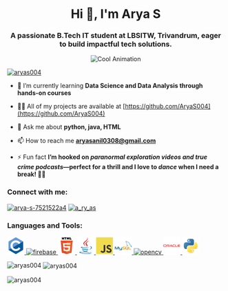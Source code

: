 <h1 align="center">Hi 👋, I'm Arya S</h1>

<h3 align="center">A passionate B.Tech IT student at LBSITW, Trivandrum, eager to build impactful tech solutions.</h3>

<p align="center">
  <img src="newgif.gif" alt="Cool Animation" width="400" />
</p>


<p align="left"> <a href="https://github.com/ryo-ma/github-profile-trophy"><img src="https://github-profile-trophy.vercel.app/?username=aryas004" alt="aryas004" /></a> </p>

- 🌱 I’m currently learning **Data Science and Data Analysis through hands-on courses**

- 👨‍💻 All of my projects are available at [https://github.com/AryaS004](https://github.com/AryaS004)

- 💬 Ask me about **python, java, HTML**

- 📫 How to reach me **aryasanil0308@gmail.com**

- ⚡ Fun fact **I’m hooked on *paranormal exploration videos and true crime podcasts*—perfect for a thrill and I love to *dance* when I need a break! 👻💃**

<h3 align="left">Connect with me:</h3>
<p align="left">
<a href="https://linkedin.com/in/arya-s-7521522a4" target="blank"><img align="center" src="https://raw.githubusercontent.com/rahuldkjain/github-profile-readme-generator/master/src/images/icons/Social/linked-in-alt.svg" alt="arya-s-7521522a4" height="30" width="40" /></a>
<a href="https://instagram.com/a_ry_as" target="blank"><img align="center" src="https://raw.githubusercontent.com/rahuldkjain/github-profile-readme-generator/master/src/images/icons/Social/instagram.svg" alt="a_ry_as" height="30" width="40" /></a>
</p>

<h3 align="left">Languages and Tools:</h3>
<p align="left"> <a href="https://www.cprogramming.com/" target="_blank" rel="noreferrer"> <img src="https://raw.githubusercontent.com/devicons/devicon/master/icons/c/c-original.svg" alt="c" width="40" height="40"/> </a> <a href="https://firebase.google.com/" target="_blank" rel="noreferrer"> <img src="https://www.vectorlogo.zone/logos/firebase/firebase-icon.svg" alt="firebase" width="40" height="40"/> </a> <a href="https://www.w3.org/html/" target="_blank" rel="noreferrer"> <img src="https://raw.githubusercontent.com/devicons/devicon/master/icons/html5/html5-original-wordmark.svg" alt="html5" width="40" height="40"/> </a> <a href="https://www.java.com" target="_blank" rel="noreferrer"> <img src="https://raw.githubusercontent.com/devicons/devicon/master/icons/java/java-original.svg" alt="java" width="40" height="40"/> </a> <a href="https://developer.mozilla.org/en-US/docs/Web/JavaScript" target="_blank" rel="noreferrer"> <img src="https://raw.githubusercontent.com/devicons/devicon/master/icons/javascript/javascript-original.svg" alt="javascript" width="40" height="40"/> </a> <a href="https://www.mysql.com/" target="_blank" rel="noreferrer"> <img src="https://raw.githubusercontent.com/devicons/devicon/master/icons/mysql/mysql-original-wordmark.svg" alt="mysql" width="40" height="40"/> </a> <a href="https://opencv.org/" target="_blank" rel="noreferrer"> <img src="https://www.vectorlogo.zone/logos/opencv/opencv-icon.svg" alt="opencv" width="40" height="40"/> </a> <a href="https://www.oracle.com/" target="_blank" rel="noreferrer"> <img src="https://raw.githubusercontent.com/devicons/devicon/master/icons/oracle/oracle-original.svg" alt="oracle" width="40" height="40"/> </a> <a href="https://www.python.org" target="_blank" rel="noreferrer"> <img src="https://raw.githubusercontent.com/devicons/devicon/master/icons/python/python-original.svg" alt="python" width="40" height="40"/> </a> </p>

<p><img align="left" src="https://github-readme-stats.vercel.app/api/top-langs?username=aryas004&show_icons=true&locale=en&layout=compact" alt="aryas004" /></p>

<p>&nbsp;<img align="center" src="https://github-readme-stats.vercel.app/api?username=aryas004&show_icons=true&locale=en" alt="aryas004" /></p>

<p><img align="center" src="https://github-readme-streak-stats.herokuapp.com/?user=aryas004&" alt="aryas004" /></p>
